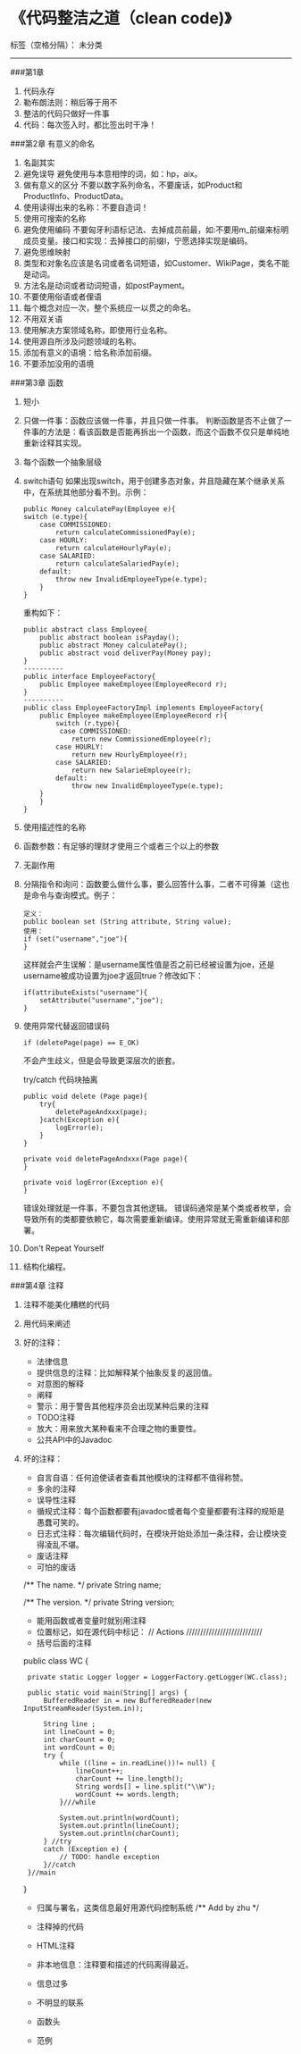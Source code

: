 # 《代码整洁之道（clean code)》

标签（空格分隔）： 未分类

---

###第1章
 1. 代码永存
 2. 勒布朗法则：稍后等于用不
 3. 整洁的代码只做好一件事
 4. 代码：每次签入时，都比签出时干净！

###第2章 有意义的命名

 1. 名副其实
 2. 避免误导
   避免使用与本意相悖的词，如：hp，aix。
 3. 做有意义的区分
 不要以数字系列命名，不要废话，如Product和ProductInfo、ProductData。
 4. 使用读得出来的名称：不要自造词！
 5. 使用可搜索的名称
 6. 避免使用编码
 不要匈牙利语标记法、去掉成员前最，如:不要用m_前缀来标明成员变量。接口和实现：去掉接口的前缀I，宁愿选择实现是编码。
 7. 避免思维映射
 8. 类型和对象名应该是名词或者名词短语，如Customer、WikiPage，类名不能是动词。
 9. 方法名是动词或者动词短语，如postPayment。
 10. 不要使用俗语或者俚语
 11. 每个概念对应一次，整个系统应一以贯之的命名。
 12. 不用双关语
 13. 使用解决方案领域名称，即使用行业名称。
 14. 使用源自所涉及问题领域的名称。
 15. 添加有意义的语境：给名称添加前缀。
 16. 不要添加没用的语境

###第3章 函数

 1. 短小
 2. 只做一件事：函数应该做一件事，并且只做一件事。
 判断函数是否不止做了一件事的方法是：看该函数是否能再拆出一个函数，而这个函数不仅只是单纯地重新诠释其实现。
 3. 每个函数一个抽象层级
 4. switch语句
    如果出现switch，用于创建多态对象，并且隐藏在某个继承关系中，在系统其他部分看不到。示例：

        public Money calculatePay(Employee e){
        switch (e.type){
            case COMMISSIONED:
                return calculateCommissionedPay(e);
            case HOURLY:
                return calculateHourlyPay(e);
            case SALARIED:
                return calculateSalariedPay(e);
            default:
                throw new InvalidEmployeeType(e.type);
            }
        }

    重构如下：
    
        public abstract class Employee{
            public abstract boolean isPayday();
            public abstract Money calculatePay();
            public abstract void deliverPay(Money pay);
        }
        ----------
        public interface EmployeeFactory{
            public Employee makeEmployee(EmployeeRecord r);
        }
        ----------
        public class EmployeeFactoryImpl implements EmployeeFactory{
            public Employee makeEmployee(EmployeeRecord r){
                switch (r.type){
                 case COMMISSIONED:
                    return new CommissionedEmployee(r);
                case HOURLY:
                    return new HourlyEmployee(r);
                case SALARIED:
                    return new SalarieEmployee(r);
                default:
                    throw new InvalidEmployeeType(e.type);
            }
            }
        }
 5. 使用描述性的名称
 6. 函数参数：有足够的理财才使用三个或者三个以上的参数
 7. 无副作用
 8. 分隔指令和询问：函数要么做什么事，要么回答什么事，二者不可得兼（这也是命令与查询模式。例子：
        
        定义：
        public boolean set (String attribute, String value);
        使用：
        if (set("username","joe"){
        }
    这样就会产生误解：是username属性值是否之前已经被设置为joe，还是username被成功设置为joe才返回true？修改如下：
    
        if(attributeExists("username"){
            setAttribute("username","joe");
        }
    
 9. 使用异常代替返回错误码
    

        if (deletePage(page) == E_OK)
    不会产生歧义，但是会导致更深层次的嵌套。
    
    try/catch 代码块抽离
    
        public void delete (Page page){
            try{
                deletePageAndxxx(page);
            }catch(Exception e){
                logError(e);
            }
        }
        
        private void deletePageAndxxx(Page page){
        }
        
        private void logError(Exception e){
        }
    错误处理就是一件事，不要包含其他逻辑。
    错误码通常是某个类或者枚举，会导致所有的类都要依赖它，每次需要重新编译。使用异常就无需重新编译和部署。
    
 10. Don't Repeat Yourself
 11. 结构化编程。
 
###第4章 注释
1. 注释不能美化糟糕的代码
2. 用代码来阐述
3. 好的注释：

	* 法律信息
	* 提供信息的注释：比如解释某个抽象反复的返回值。
	* 对意图的解释
	* 阐释
	* 警示：用于警告其他程序员会出现某种后果的注释
	* TODO注释
	* 放大：用来放大某种看来不合理之物的重要性。
	* 公共API中的Javadoc
	
4. 坏的注释：
	
	* 自言自语：任何迫使读者查看其他模块的注释都不值得称赞。
	* 多余的注释
	* 误导性注释
	* 循规式注释：每个函数都要有javadoc或者每个变量都要有注释的规矩是愚蠢可笑的。
	* 日志式注释：每次编辑代码时，在模块开始处添加一条注释，会让模块变得凌乱不堪。
	* 废话注释
	* 可怕的废话
		
	/** The name. */
	private String name;
	
	/** The version. */
	private String version;
	
	* 能用函数或者变量时就别用注释
	* 位置标记，如在源代码中标记：
	// Actions ///////////////////////////
	* 括号后面的注释
	
	public class WC {

		private static Logger logger = LoggerFactory.getLogger(WC.class);
	
		public static void main(String[] args) {
			BufferedReader in = new BufferedReader(new InputStreamReader(System.in));
			
			String line ;
			int lineCount = 0;
			int charCount = 0;
			int wordCount = 0;
			try {
				while ((line = in.readLine())!= null) {
					lineCount++;
					charCount += line.length();
					String words[] = line.split("\\W");
					wordCount += words.length;
				}///while
				
				System.out.println(wordCount);
				System.out.println(lineCount);
				System.out.println(charCount);
			} //try
			catch (Exception e) {
				// TODO: handle exception
			}//catch
		}//main
	}
	
	* 归属与署名，这类信息最好用源代码控制系统
	/** Add by zhu */
	
	* 注释掉的代码
	* HTML注释
	* 非本地信息：注释要和描述的代码离得最近。
	* 信息过多
	* 不明显的联系
	* 函数头
	* 范例
	
	
	




